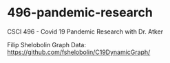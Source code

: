 # 496-pandemic-research
CSCI 496 - Covid 19 Pandemic Research with Dr. Atker

Filip Shelobolin Graph Data: https://github.com/fshelobolin/C19DynamicGraph/
